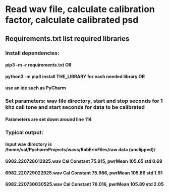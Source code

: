 # Read wav file, calculate calibration factor, calculate calibrated psd

## Requirements.txt list required libraries
### Install dependencies:
#### pip3 -m -r requirements.txt     OR
#### python3 -m pip3 install THE_LIBRARY for each needed library  OR
#### use an ide such as PyCharm


### Set parameters:  wav file directory, start and stop seconds for 1 khz call tone and start seconds for data to be calibrated
#### Parameters are set down around line 114

### Typical output:
#### Input wav directory is /home/val/PycharmProjects/wavs/RobErinFiles/raw data (unclipped)/

#### 6982.220728012925.wav Cal Constant 75.915, pwrMean 105.65  std 0.69

#### 6982.220729022925.wav Cal Constant 75.986, pwrMean 105.86  std 1.91

#### 6982.220730030525.wav Cal Constant 76.016, pwrMean 105.89  std 2.05
